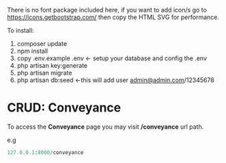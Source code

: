 There is no font package included here, if you want to add icon/s go to https://icons.getbootstrap.com/ then copy the HTML SVG for performance.

To install:

1. composer update
2. npm install
3. copy .env.example .env <- setup your database and config the .env
4. php artisan key:generate
5. php artisan migrate
6. php artisan db:seed <-this will add user admin@admin.com/12345678


# CRUD: Conveyance
To access the **Conveyance** page you may visit **/conveyance** url path. 

e.g
```php
127.0.0.1:8000/conveyance
```
